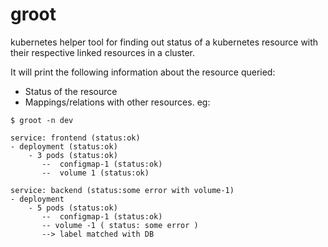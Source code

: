 # groot
kubernetes helper tool for finding out status of a kubernetes resource with their respective linked resources in a cluster.

It will print the following information about the resource queried:
  - Status of the resource
  - Mappings/relations with other resources.
eg:

```
$ groot -n dev

service: frontend (status:ok)
- deployment (status:ok)
    - 3 pods (status:ok)
       --  configmap-1 (status:ok)
       --  volume 1 (status:ok)

service: backend (status:some error with volume-1)
- deployment 
    - 5 pods (status:ok)
       --  configmap-1 (status:ok)
       -- volume -1 ( status: some error )
       --> label matched with DB
```
